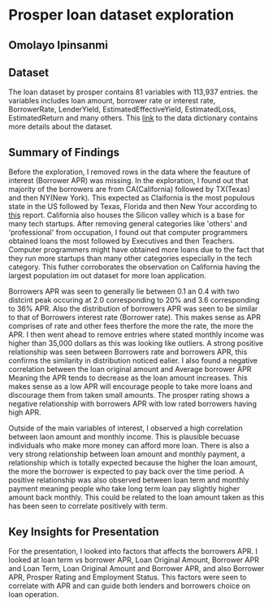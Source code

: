 # Prosper loan dataset exploration
## Omolayo Ipinsanmi


## Dataset

The loan dataset by prosper contains 81 variables with 113,937 entries. the variables includes  loan amount, borrower rate or interest rate, BorrowerRate, LenderYield, EstimatedEffectiveYield, EstimatedLoss, EstimatedReturn and many others.
This [link](https://docs.google.com/spreadsheets/d/1gDyi_L4UvIrLTEC6Wri5nbaMmkGmLQBk-Yx3z0XDEtI/edit#gid=0) to the data dictionary contains more details about the dataset.


## Summary of Findings

Before the exploration, I removed rows in the data where the feauture of interest (Borrower APR) was missing. In the exploration, I found out that majority of the borrowers are from CA(California) followed by TX(Texas) and then NY(New York). This expected as Claifornia is the most populous state in the US followed by Texas, Florida and then New Your according to [this](https://www.infoplease.com/us/states/state-population-by-rank) report. California also houses the Silicon valley which is a base for many tech startups. After removing general categories like 'others' and 'professional' from occupation, I found out that computer programmers obtained loans the most followed by Executives and then Teachers. Computer programmers might have obtained more loans due to the fact that they run more startups than many other categories especially in the tech category. This futher corroborates the observation on California having the largest population im out dataset for more loan application.

Borrowers APR was seen to generally lie between 0.1 an 0.4 with two distcint peak occuring at 2.0 corresponding to 20% and 3.6 corresponding to 36% APR. Also the distribution of borrowers APR was seen to be similar to that of Borrowers interest rate (Borrower rate). This makes sense as APR comprises of rate and other fees therfore the more the rate, the more the APR. I then went ahead to remove entries where stated monthly income was higher than 35,000 dollars as this was looking like outliers. A strong positive relationship was seen between Borrowers rate and borrowers APR, this confirms the similarity in distribution noticed ealier. I also found a negative correlation between the loan original amount and Average borrower APR Meaning the APR tends to decrease as the loan amount increases. This makes sense as a low APR will encourage people to take more loans and discourage them from taken small amounts. The prosper rating shows a negative relationship with borrowers APR with low rated borrowers having high APR.

Outside of the main variables of interest, I observed a high correlation between laon amount and monthly income. This is plausible becuase individuals who make more money can afford more loan. There is also a very strong relationship between loan amount and monthly payment, a relationship which is totally expected because the higher the loan amount, the more the borrower is expected to pay back over the time period. A positive relationship was also observed between loan term and monthly payment meaning people who take long term loan pay slightly higher amount back monthly. This could be related to the loan amount taken as this has been seen to correlate positively with term.


## Key Insights for Presentation

For the presentation, I looked into factors that affects the borrowers APR. I looked at loan term vs borrower APR, Loan Original Amount, Borrower APR and Loan Term, Loan Original Amount and Borrower APR, and also Borrower APR, Prosper Rating and Employment Status. This factors were seen to correlate with APR and can guide both lenders and borrowers choice on loan operation.
